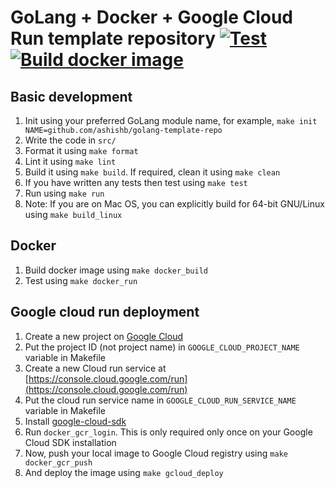 # GoLang + Docker + Google Cloud Run template repository [![Test](https://github.com/ashishb/golang-template-repo/actions/workflows/test.yml/badge.svg)](https://github.com/ashishb/golang-template-repo/actions/workflows/test.yml) [![Build docker image](https://github.com/ashishb/golang-template-repo/actions/workflows/docker-test.yml/badge.svg)](https://github.com/ashishb/golang-template-repo/actions/workflows/docker-test.yml)


## Basic development

1. Init using your preferred GoLang module name, for example, `make init NAME=github.com/ashishb/golang-template-repo`
2. Write the code in `src/`
3. Format it using `make format`
4. Lint it using `make lint`
5. Build it using `make build`. If required, clean it using `make clean`
6. If you have written any tests then test using `make test`
7. Run using `make run`
8. Note: If you are on Mac OS, you can explicitly build for 64-bit GNU/Linux using `make build_linux`

## Docker
1. Build docker image using `make docker_build`
2. Test using `make docker_run`

## Google cloud run deployment
1. Create a new project on [Google Cloud](https://console.cloud.google.com/)
2. Put the project ID (not project name) in `GOOGLE_CLOUD_PROJECT_NAME` variable in Makefile
3. Create a new Cloud run service at [https://console.cloud.google.com/run](https://console.cloud.google.com/run)
4. Put the cloud run service name in `GOOGLE_CLOUD_RUN_SERVICE_NAME` variable in Makefile
5. Install [google-cloud-sdk](https://formulae.brew.sh/cask/google-cloud-sdk)
6. Run `docker_gcr_login`. This is only required only once on your Google Cloud SDK installation
7. Now, push your local image to Google Cloud registry using `make docker_gcr_push`
8. And deploy the image using `make gcloud_deploy`
